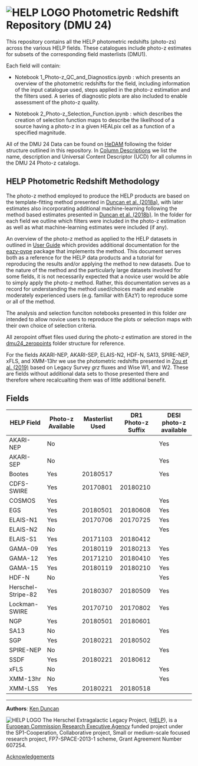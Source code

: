 # ![HELP LOGO](https://avatars1.githubusercontent.com/u/7880370?s=75&v=4)  Photometric Redshift Repository (DMU 24)

This repository contains all the HELP photometric redshifts (photo-zs) across the various HELP fields. These catalogues include photo-z estimates for subsets of the corresponding field masterlists (DMU1).

Each field will contain:

- Notebook 1_Photo-z_QC_and_Diagnostics.ipynb : which presents an overview of the photometric redshifts for the field, including information of the input catalogue used, steps applied in the photo-z estimation and the filters used. A series of diagnostic plots are also included to enable assessment of the photo-z quality.

- Notebook 2_Photo-z_Selection_Function.ipynb : which describes the creation of selection function maps to describe the likelihood of a source having a photo-z in a given HEALpix cell as a function of a specified magnitude.

All of the DMU 24 Data can be found on [HeDAM](http://hedam.lam.fr/HELP/dataproducts/dmu24/) following the folder structure outlined in this repository. In [Column Descriptions](https://github.com/H-E-L-P/dmu_products/tree/master/dmu24/dmu24_columns.csv) we list the name, description and Universal Content Descriptor (UCD) for all columns in the DMU 24 Photo-z catalogs.

## HELP Photometric Redshift Methodology

The photo-z method employed to produce the HELP products are based on the template-fitting method presented in [Duncan et al. (2018a)](https://ui.adsabs.harvard.edu/link_gateway/2018MNRAS.473.2655D/doi:10.1093/mnras/stx2536), with later estimates also incorporating additional machine-learning following the method based estimates presented in [Duncan et al. (2018b)](https://ui.adsabs.harvard.edu/link_gateway/2018MNRAS.477.5177D/doi:10.1093/mnras/sty940). In the folder for each field we outline which filters were included in the photo-z estimation as well as what machine-learning estimates were included (if any).

An overview of the photo-z method as applied to the HELP datasets in outlined in [User Guide](https://github.com/dunkenj/eazy-pype/blob/master/docs/UserGuide.md) which provides additional documentation for the [eazy-pype](https://github.com/dunkenj/eazy-pype) package that implements the method. This document serves both as a reference for the HELP data products and a tutorial for reproducing the results and/or applying the method to new datasets. Due to the nature of the method and the particularly large datasets involved for some fields, it is not necessarily expected that a novice user would be able to simply apply the photo-z method. Rather, this documentation serves as a record for understanding the method used/choices made and enable moderately experienced users (e.g. familiar with EAzY) to reproduce some or all of the method.

The analysis and selection funciton notebooks presented in this folder _are_ intended to allow novice users to reproduce the plots or selection maps with their own choice of selection criteria.

All zeropoint offset files used during the photo-z estimation are stored in the [dmu24_zeropoints](https://github.com/H-E-L-P/dmu_products/tree/master/dmu24/dmu24_zeropoints) folder structure for reference.

For the fields AKARI-NEP, AKARI-SEP, ELAIS-N2, HDF-N, SA13, SPIRE-NEP, xFLS, and XMM-13hr we use the photometric redshifts presented in [Zou et al. (2019)](https://ui.adsabs.harvard.edu/link_gateway/2019ApJS..242....8Z/doi:10.3847/1538-4365/ab1847) based on Legacy Survey $grz$ fluxes and Wise W1, and W2. These are fields without additional data sets to those presented there and therefore where recalcualting them was of little additional benefit. 

## Fields

HELP Field            | Photo-z Available | Masterlist Used | DR1 Photo-z Suffix | DESI photo-z available
----------------------|-------------------|-----------------|--------------------|----------------------
AKARI-NEP             | No | | | Yes
AKARI-SEP             | No | | | Yes
Bootes                | Yes | 20180517 | | Yes
CDFS-SWIRE            | Yes | 20170801 | 20180210
COSMOS                | Yes | | | Yes
EGS                   | Yes | 20180501 | 20180608 | Yes
ELAIS-N1              | Yes | 20170706 | 20170725 | Yes
ELAIS-N2              | No | | | Yes
ELAIS-S1              | Yes | 20171103 | 20180412
GAMA-09               | Yes | 20180119 | 20180213 | Yes
GAMA-12               | Yes | 20171210 | 20180410 | Yes
GAMA-15               | Yes | 20180119 | 20180210 | Yes
HDF-N                 | No | | | Yes
Herschel-Stripe-82    | Yes | 20180307 | 20180509 | Yes
Lockman-SWIRE         | Yes | 20170710 | 20170802 | Yes
NGP                   | Yes | 20180501 | 20180601
SA13                  | No | | | Yes
SGP                   | Yes | 20180221 | 20180502
SPIRE-NEP             | No | | | Yes
SSDF                  | Yes | 20180221 | 20180612
xFLS                  | No | | | Yes
XMM-13hr              | No | | | Yes
XMM-LSS               | Yes | 20180221 | 20180518


-------------------------------------------------------------------------------


**Authors**: [Ken Duncan](http://dunkenj.github.io/)

 ![HELP LOGO](https://avatars1.githubusercontent.com/u/7880370?s=75&v=4)
 The Herschel Extragalactic Legacy Project, ([HELP](http://herschel.sussex.ac.uk/)), is a [European
Commission Research Executive Agency](https://ec.europa.eu/info/departments/research-executive-agency_en)
funded project
under the
SP1-Cooperation, Collaborative project, Small or medium-scale focused
research project, FP7-SPACE-2013-1 scheme, Grant Agreement
Number 607254.

[Acknowledgements](http://herschel.sussex.ac.uk/acknowledgements)
